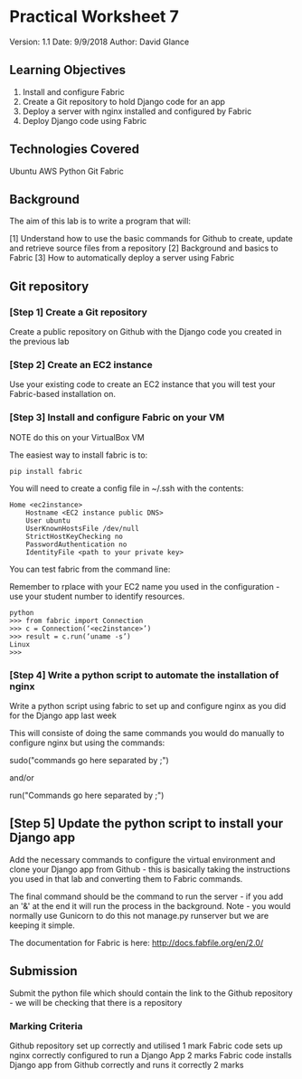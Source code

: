 # Practical Worksheet 7

Version: 1.1 Date: 9/9/2018 Author: David Glance

## Learning Objectives

1.	Install and configure Fabric
2.	Create a Git repository to hold Django code for an app
3.	Deploy a server with nginx installed and configured by Fabric
4. Deploy Django code using Fabric

## Technologies Covered

Ubuntu
AWS
Python
Git
Fabric

## Background

The aim of this lab is to write a program that will:

[1] Understand how to use the basic commands for Github to create, update and retrieve source files from a repository 
[2] Background and basics to Fabric
[3] How to automatically deploy a server using Fabric

## Git repository

### [Step 1] Create a Git repository

Create a public repository on Github with the Django code you created in
the previous lab

### [Step 2] Create an EC2 instance

Use your existing code to create an EC2 instance that you will test
your Fabric-based installation on.

### [Step 3] Install and configure Fabric on your VM

NOTE do this on your VirtualBox VM

The easiest way to install fabric is to:

```
pip install fabric
```

You will need to create a config file in ~/.ssh with the contents:

```
Home <ec2instance>
	Hostname <EC2 instance public DNS>
	User ubuntu
	UserKnownHostsFile /dev/null
	StrictHostKeyChecking no
	PasswordAuthentication no
	IdentityFile <path to your private key>
```
	
You can test fabric from the command line:

Remember to rplace <ec2instance> with your EC2 name you used in the
configuration - use your student number to identify resources.

```
python
>>> from fabric import Connection
>>> c = Connection(‘<ec2instance>’)
>>> result = c.run(‘uname -s’)
Linux
>>>
```

### [Step 4] Write a python script to automate the installation of nginx

Write a python script using fabric to set up and configure nginx as
you did for the Django app last week

This will consiste of doing the same commands you would do manually to
configure nginx but using the commands:

sudo("commands go here separated by ;")

and/or

run("Commands go here separated by ;")

## [Step 5] Update the python script to install your Django app

Add the necessary commands to configure the virtual environment and
clone your Django app from Github - this is basically taking the
instructions you used in that lab and converting them to Fabric commands.

The final command should be the command to run the server - if you add
an '&' at the end it will run the process in the background. Note -
you would normally use Gunicorn to do this not manage.py runserver but
we are keeping it simple.

The documentation for Fabric is here: http://docs.fabfile.org/en/2.0/

## Submission

Submit the python file which should contain the link to the Github
repository - we will be checking that there is a repository

### Marking Criteria

Github repository set up correctly and utilised  1 mark 
Fabric code sets up nginx correctly configured to run a Django App 2
marks 
Fabric code installs Django app from Github correctly and runs it
correctly 2 marks



